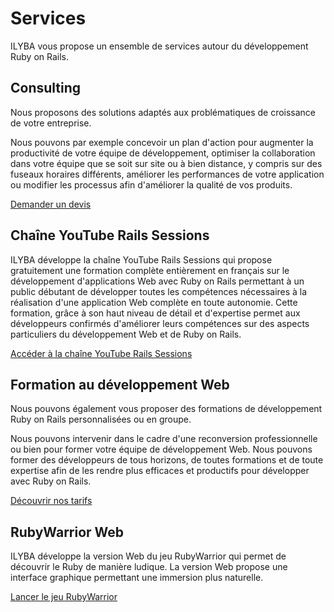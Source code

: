 # Services

ILYBA vous propose un ensemble de services autour du développement Ruby on Rails.

## Consulting

Nous proposons des solutions adaptés aux problématiques de croissance de votre entreprise.

Nous pouvons par exemple concevoir un plan d'action pour augmenter la productivité
de votre équipe de développement, optimiser la collaboration dans votre équipe que
se soit sur site ou à bien distance, y compris sur des fuseaux horaires différents,
améliorer les performances de votre application ou modifier les processus afin d'améliorer
la qualité de vos produits.

[Demander un devis](/contact)

## Chaîne YouTube Rails Sessions

ILYBA développe la chaîne YouTube Rails Sessions qui propose gratuitement une formation
complète entièrement en français sur le développement d'applications Web avec
Ruby on Rails permettant à un public débutant de développer toutes les compétences nécessaires
à la réalisation d'une application Web complète en toute autonomie. Cette formation, grâce à
son haut niveau de détail et d'expertise permet aux développeurs confirmés d'améliorer
leurs compétences sur des aspects particuliers du développement Web et de Ruby on Rails.

[Accéder à la chaîne YouTube Rails Sessions](https://www.youtube.com)

## Formation au développement Web

Nous pouvons également vous proposer des formations de développement Ruby on Rails
personnalisées ou en groupe.

Nous pouvons intervenir dans le cadre d'une reconversion professionnelle ou bien
pour former votre équipe de développement Web. Nous pouvons former des développeurs
de tous horizons, de toutes formations et de toute expertise afin de les rendre plus
efficaces et productifs pour développer avec Ruby on Rails.

[Découvrir nos tarifs](/pricing)

## RubyWarrior Web

ILYBA développe la version Web du jeu RubyWarrior qui permet de découvrir le Ruby de manière ludique.
La version Web propose une interface graphique permettant une immersion plus naturelle.

[Lancer le jeu RubyWarrior](/rubywarrior)
